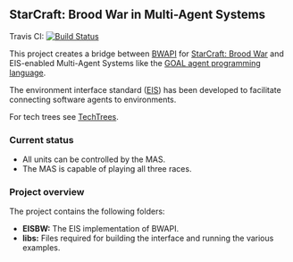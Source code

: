 ## StarCraft: Brood War in Multi-Agent Systems

Travis CI: [![Build Status](https://travis-ci.org/eishub/Starcraft.svg?branch=master)](https://travis-ci.org/eishub/Starcraft)

This project creates a bridge between [BWAPI](https://code.google.com/p/bwapi/ "BWAPI") for [StarCraft: Brood War](http://us.blizzard.com/en-us/games/sc/ "StarCraft: Brood War") and EIS-enabled Multi-Agent Systems like the [GOAL agent programming language](https://goalapl.atlassian.net/wiki/ "GOAL agent programming language").

The environment interface standard ([EIS](https://github.com/eishub/eis/wiki "EIS")) has been developed to facilitate connecting software agents to environments.

For tech trees see [TechTrees](http://www.teamliquid.net/forum/brood-war/226892-techtree-pictures "TechTrees").

### Current status
- All units can be controlled by the MAS.
- The MAS is capable of playing all three races.

### Project overview
The project contains the following folders:

* **EISBW:** The EIS implementation of BWAPI. 
* **libs:** Files required for building the interface and running the various examples.
